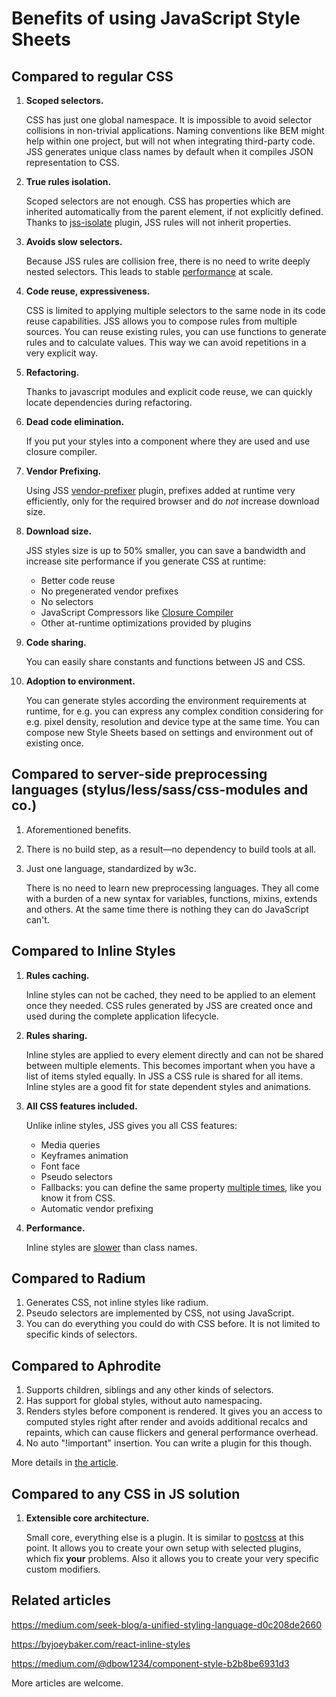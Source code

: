 # Benefits of using JavaScript Style Sheets

## Compared to regular CSS

1. **Scoped selectors.**

    CSS has just one global namespace. It is impossible to avoid selector collisions in non-trivial applications. Naming conventions like BEM might help within one project, but will not when integrating third-party code. JSS generates unique class names by default when it compiles JSON representation to CSS.

1. **True rules isolation.**

    Scoped selectors are not enough. CSS has properties which are inherited automatically from the parent element, if not explicitly defined. Thanks to [jss-isolate](https://github.com/cssinjs/jss-isolate) plugin, JSS rules will not inherit properties.

1. **Avoids slow selectors.**

    Because JSS rules are collision free, there is no need to write deeply nested selectors. This leads to stable [performance](./performance.md) at scale.

1. **Code reuse, expressiveness.**

    CSS is limited to applying multiple selectors to the same node in its code reuse capabilities.
    JSS allows you to compose rules from multiple sources. You can reuse existing rules, you can use functions to generate rules and to calculate values. This way we can avoid repetitions in a very explicit way.

1. **Refactoring.**

    Thanks to javascript modules and explicit code reuse, we can quickly locate dependencies during refactoring.

1. **Dead code elimination.**

    If you put your styles into a component where they are used and use closure compiler.

1. **Vendor Prefixing.**

    Using JSS [vendor-prefixer](https://github.com/cssinjs/jss-vendor-prefixer) plugin, prefixes added at runtime very efficiently, only for the required browser and do *not* increase download size.

1. **Download size.**

    JSS styles size is up to 50% smaller, you can save a bandwidth and increase site performance if you generate CSS at runtime:

      - Better code reuse
      - No pregenerated vendor prefixes
      - No selectors
      - JavaScript Compressors like [Closure Compiler](https://closure-compiler.appspot.com)
      - Other at-runtime optimizations provided by plugins

1. **Code sharing.**

    You can easily share constants and functions between JS and CSS.

1. **Adoption to environment.**

    You can generate styles according the environment requirements at runtime, for e.g. you can express any complex condition considering for e.g. pixel density, resolution and device type at the same time. You can compose new Style Sheets based on settings and environment out of existing once.

## Compared to server-side preprocessing languages (stylus/less/sass/css-modules and co.)

1. Aforementioned benefits.
1. There is no build step, as a result—no dependency to build tools at all.
1. Just one language, standardized by w3c.

    There is no need to learn new preprocessing languages. They all come with a burden of a new syntax for variables, functions, mixins, extends and others. At the same time there is nothing they can do JavaScript can't.


## Compared to Inline Styles

1. **Rules caching.**

    Inline styles can not be cached, they need to be applied to an element once they needed. CSS rules generated by JSS are created once and used during the complete application lifecycle.

1. **Rules sharing.**

    Inline styles are applied to every element directly and can not be shared between multiple elements. This becomes important when you have a list of items styled equally. In JSS a CSS rule is shared for all items.
    Inline styles are a good fit for state dependent styles and animations.

1. **All CSS features included.**

    Unlike inline styles, JSS gives you all CSS features:
    - Media queries
    - Keyframes animation
    - Font face
    - Pseudo selectors
    - Fallbacks: you can define the same property [multiple times](./json-api.md#fallbacks), like you know it from CSS.
    - Automatic vendor prefixing

1. **Performance.**

    Inline styles are [slower](./performance.md) than class names.

## Compared to Radium

1. Generates CSS, not inline styles like radium.
1. Pseudo selectors are implemented by CSS, not using JavaScript.
1. You can do everything you could do with CSS before. It is not limited to specific kinds of selectors.

## Compared to Aphrodite

1. Supports children, siblings and any other kinds of selectors.
1. Has support for global styles, without auto namespacing.
1. Renders styles before component is rendered. It gives you an access to computed styles right after render and avoids additional recalcs and repaints, which can cause flickers and general performance overhead.
1. No auto "!important" insertion. You can write a plugin for this though.

More details in [the article](https://medium.com/@oleg008/aphrodite-vs-jss-a15761b91ee3).

## Compared to any CSS in JS solution

1. **Extensible core architecture.**

    Small core, everything else is a plugin. It is similar to [postcss](http://postcss.org/) at this point. It allows you to create your own setup with selected plugins, which fix **your** problems. Also it allows you to create your very specific custom modifiers.

## Related articles

https://medium.com/seek-blog/a-unified-styling-language-d0c208de2660

https://byjoeybaker.com/react-inline-styles

https://medium.com/@dbow1234/component-style-b2b8be6931d3

More articles are welcome.
